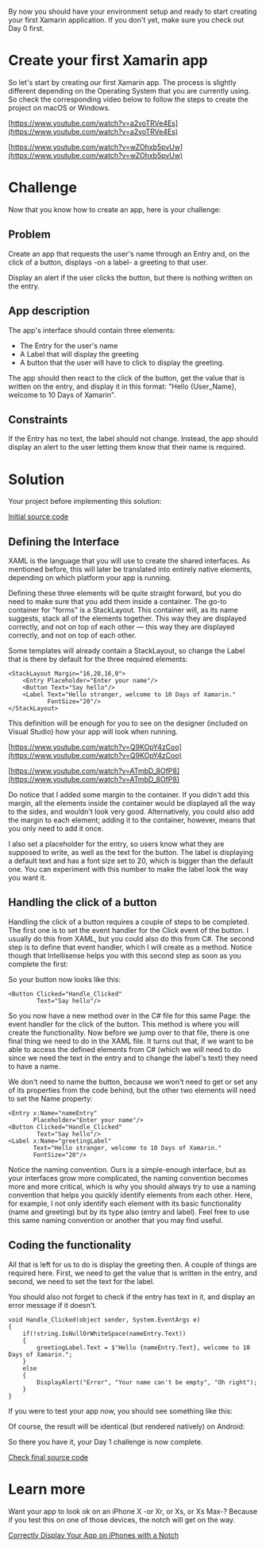 By now you should have your environment setup and ready to start creating your first Xamarin application. If you don't yet, make sure you check out Day 0 first.

# Create your first Xamarin app

So let's start by creating our first Xamarin app. The process is slightly different depending on the Operating System that you are currently using. So check the corresponding video below to follow the steps to create the project on macOS or Windows.

[https://www.youtube.com/watch?v=a2voTRVe4Es](https://www.youtube.com/watch?v=a2voTRVe4Es)

[https://www.youtube.com/watch?v=wZOhxb5pvUw](https://www.youtube.com/watch?v=wZOhxb5pvUw)

# Challenge

Now that you know how to create an app, here is your challenge:

## Problem

Create an app that requests the user's name through an Entry and, on the click of a button, displays -on a label- a greeting to that user.

Display an alert if the user clicks the button, but there is nothing written on the entry.

## App description

The app's interface should contain three elements:

- The Entry for the user's name
- A Label that will display the greeting
- A button that the user will have to click to display the greeting.

The app should then react to the click of the button, get the value that is written on the entry, and display it in this format: "Hello {User_Name}, welcome to 10 Days of Xamarin".

## Constraints

If the Entry has no text, the label should not change. Instead, the app should display an alert to the user letting them know that their name is required.

# Solution

Your project before implementing this solution:

[Initial source code](/LaloCo/10DaysOfXamarin/tree/Day1/initial)

## Defining the Interface

XAML is the language that you will use to create the shared interfaces. As mentioned before, this will later be translated into entirely native elements, depending on which platform your app is running.

Defining these three elements will be quite straight forward, but you do need to make sure that you add them inside a container. The go-to container for "forms" is a StackLayout. This container will, as its name suggests, stack all of the elements together. This way they are displayed correctly, and not on top of each other — this way they are displayed correctly, and not on top of each other.

Some templates will already contain a StackLayout, so change the Label that is there by default for the three required elements:

    <StackLayout Margin="16,20,16,0">
        <Entry Placeholder="Enter your name"/>
        <Button Text="Say hello"/>
        <Label Text="Hello stranger, welcome to 10 Days of Xamarin."
               FontSize="20"/>
    </StackLayout>

This definition will be enough for you to see on the designer (included on Visual Studio) how your app will look when running.

[https://www.youtube.com/watch?v=Q9KOpY4zCoo](https://www.youtube.com/watch?v=Q9KOpY4zCoo)

[https://www.youtube.com/watch?v=ATmbD_8OfP8](https://www.youtube.com/watch?v=ATmbD_8OfP8)

Do notice that I added some margin to the container. If you didn't add this margin, all the elements inside the container would be displayed all the way to the sides, and wouldn't look very good. Alternatively, you could also add the margin to each element; adding it to the container, however, means that you only need to add it once.

I also set a placeholder for the entry, so users know what they are supposed to write, as well as the text for the button. The label is displaying a default text and has a font size set to 20, which is bigger than the default one. You can experiment with this number to make the label look the way you want it.

## Handling the click of a button

Handling the click of a button requires a couple of steps to be completed. The first one is to set the event handler for the Click event of the button. I usually do this from XAML, but you could also do this from C#. The second step is to define that event handler, which I will create as a method. Notice though that Intellisense helps you with this second step as soon as you complete the first:

[](https://www.notion.so/1992a315899c40d3ae6966b45dfe86ed#ad6c7b69795e43f3b2715d6bf1bcca73)

[](https://www.notion.so/1992a315899c40d3ae6966b45dfe86ed#2d24a61e9b4446fc8ed770c7b2071a20)

So your button now looks like this:

    <Button Clicked="Handle_Clicked"
            Text="Say hello"/>

So you now have a new method over in the C# file for this same Page: the event handler for the click of the button. This method is where you will create the functionality. Now before we jump over to that file, there is one final thing we need to do in the XAML file. It turns out that, if we want to be able to access the defined elements from C# (which we will need to do since we need the text in the entry and to change the label's text) they need to have a name.

We don't need to name the button, because we won't need to get or set any of its properties from the code behind, but the other two elements will need to set the Name property:

    <Entry x:Name="nameEntry"
           Placeholder="Enter your name"/>
    <Button Clicked="Handle_Clicked"
            Text="Say hello"/>
    <Label x:Name="greetingLabel"
           Text="Hello stranger, welcome to 10 Days of Xamarin."
           FontSize="20"/>

Notice the naming convention. Ours is a simple-enough interface, but as your interfaces grow more complicated, the naming convention becomes more and more critical, which is why you should always try to use a naming convention that helps you quickly identify elements from each other. Here, for example, I not only identify each element with its basic functionality (name and greeting) but by its type also (entry and label). Feel free to use this same naming convention or another that you may find useful.

## Coding the functionality

All that is left for us to do is display the greeting then. A couple of things are required here. First, we need to get the value that is written in the entry, and second, we need to set the text for the label.

You should also not forget to check if the entry has text in it, and display an error message if it doesn't.

    void Handle_Clicked(object sender, System.EventArgs e)
    {
        if(!string.IsNullOrWhiteSpace(nameEntry.Text))
        {
            greetingLabel.Text = $"Hello {nameEntry.Text}, welcome to 10 Days of Xamarin.";
        }
        else
        {
            DisplayAlert("Error", "Your name can't be empty", "Oh right");
        }
    }

If you were to test your app now, you should see something like this:

[](https://www.notion.so/1992a315899c40d3ae6966b45dfe86ed#0afd32fe6011410590e00068c1a7f9c6)

[](https://www.notion.so/1992a315899c40d3ae6966b45dfe86ed#a2ba254d0d23464fa2e5679fa86c52bf)

[](https://www.notion.so/1992a315899c40d3ae6966b45dfe86ed#006919c297a84d6b8990a5a3c8ee6431)

Of course, the result will be identical (but rendered natively) on Android:

[](https://www.notion.so/1992a315899c40d3ae6966b45dfe86ed#6cd45006e584475f871e72795d4ff3be)

[](https://www.notion.so/1992a315899c40d3ae6966b45dfe86ed#ee48354436734c189d2d48e6685ea5f3)

[](https://www.notion.so/1992a315899c40d3ae6966b45dfe86ed#4ecfdc3ea0c94c38b9b526bc2698181c)

So there you have it, your Day 1 challenge is now complete.

[Check final source code](/LaloCo/10DaysOfXamarin/tree/Day1/final)

# Learn more

Want your app to look ok on an iPhone X -or Xr, or Xs, or Xs Max-? Because if you test this on one of those devices, the notch will get on the way.

[Correctly Display Your App on iPhones with a Notch](https://lalorosas.com/blog/adapting-to-the-notch)
